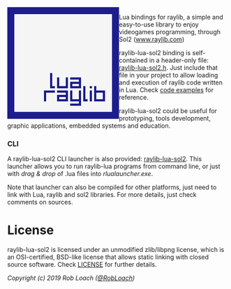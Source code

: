 <img align="left" src="logo/raylib-lua_256x256.png" width=256>

Lua bindings for raylib, a simple and easy-to-use library to enjoy videogames programming, through Sol2 (www.raylib.com)

raylib-lua-sol2 binding is self-contained in a header-only file: [raylib-lua-sol2.h](include/raylib-lua-sol2.h). Just include that file
in your project to allow loading and execution of raylib code written in Lua. Check [code examples](examples) for reference.

raylib-lua-sol2 could be useful for prototyping, tools development, graphic applications, embedded systems and education.

### CLI

A raylib-lua-sol2 CLI launcher is also provided: [raylib-lua-sol2](bin/raylib-lua-sol2.cpp). This launcher allows you to run raylib-lua programs from command line, or just with *drag & drop* of .lua files into *rlualauncher.exe*.

Note that launcher can also be compiled for other platforms, just need to link with Lua, raylib and sol2 libraries. For more details, just check comments on sources.

# License

raylib-lua-sol2 is licensed under an unmodified zlib/libpng license, which is an OSI-certified, 
BSD-like license that allows static linking with closed source software. Check [LICENSE](LICENSE) for further details.
	
*Copyright (c) 2019 Rob Loach ([@RobLoach](https://twitter.com/RobLoach))*
